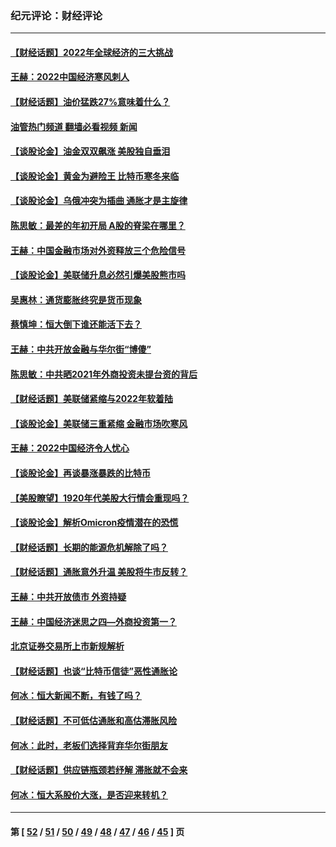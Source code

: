 ### 纪元评论：财经评论
---
#### [【财经话题】2022年全球经济的三大挑战](../../pages/nsc1026/n13654423.md?03190330) 
#### [王赫：2022中国经济寒风刺人](../../pages/nsc1026/n13651403.md?03190330) 
#### [【财经话题】油价猛跌27%意味着什么？](../../pages/nsc1026/n13648767.md?03190330) 
#### [油管热门频道 翻墙必看视频 新闻](ok?03190330)
#### [【谈股论金】油金双双飙涨 美股独自垂泪](../../pages/nsc1026/n13631742.md?03190330) 
#### [【谈股论金】黄金为避险王 比特币寒冬来临](../../pages/nsc1026/n13600406.md?03190330) 
#### [【谈股论金】乌俄冲突为插曲 通胀才是主旋律](../../pages/nsc1026/n13576797.md?03190330) 
#### [陈思敏：最差的年初开局 A股的脊梁在哪里？](../../pages/nsc1026/n13558359.md?03190330) 
#### [王赫：中国金融市场对外资释放三个危险信号](../../pages/nsc1026/n13546389.md?03190330) 
#### [【谈股论金】美联储升息必然引爆美股熊市吗](../../pages/nsc1026/n13519194.md?03190330) 
#### [吴惠林：通货膨胀终究是货币现象](../../pages/nsc1026/n13512979.md?03190330) 
#### [蔡慎坤：恒大倒下谁还能活下去？](../../pages/nsc1026/n13501831.md?03190330) 
#### [王赫：中共开放金融与华尔街“博傻”](../../pages/nsc1026/n13501138.md?03190330) 
#### [陈思敏：中共晒2021年外商投资未提台资的背后](../../pages/nsc1026/n13501057.md?03190330) 
#### [【财经话题】美联储紧缩与2022年软着陆](../../pages/nsc1026/n13498354.md?03190330) 
#### [【谈股论金】美联储三重紧缩 金融市场吹寒风](../../pages/nsc1026/n13487202.md?03190330) 
#### [王赫：2022中国经济令人忧心](../../pages/nsc1026/n13480433.md?03190330) 
#### [【谈股论金】再谈暴涨暴跌的比特币](../../pages/nsc1026/n13428036.md?03190330) 
#### [【美股瞭望】1920年代美股大行情会重现吗？](../../pages/nsc1026/n13425425.md?03190330) 
#### [【谈股论金】解析Omicron疫情潜在的恐慌](../../pages/nsc1026/n13403704.md?03190330) 
#### [【财经话题】长期的能源危机解除了吗？](../../pages/nsc1026/n13378041.md?03190330) 
#### [【财经话题】通胀意外升温 美股将牛市反转？](../../pages/nsc1026/n13370659.md?03190330) 
#### [王赫：中共开放债市 外资持疑](../../pages/nsc1026/n13366203.md?03190330) 
#### [王赫：中国经济迷思之四—外商投资第一？](../../pages/nsc1026/n13354150.md?03190330) 
#### [北京证券交易所上市新规解析](../../pages/nsc1026/n13348292.md?03190330) 
#### [【财经话题】也谈“比特币信徒”恶性通胀论](../../pages/nsc1026/n13331972.md?03190330) 
#### [何冰：恒大新闻不断，有钱了吗？](../../pages/nsc1026/n13325002.md?03190330) 
#### [【财经话题】不可低估通胀和高估滞胀风险](../../pages/nsc1026/n13300505.md?03190330) 
#### [何冰：此时，老板们选择背弃华尔街朋友](../../pages/nsc1026/n13295291.md?03190330) 
#### [【财经话题】供应链瓶颈若纾解 滞胀就不会来](../../pages/nsc1026/n13286759.md?03190330) 
#### [何冰：恒大系股价大涨，是否迎来转机？](../../pages/nsc1026/n13276822.md?03190330) 

---
#### 第 [ [52](./52.md?03190330) / [51](./51.md?03190330) / [50](./50.md?03190330) / [49](./49.md?03190330) / [48](./48.md?03190330) / [47](./47.md?03190330) / [46](./46.md?03190330) / [45](./45.md?03190330) ] 页
